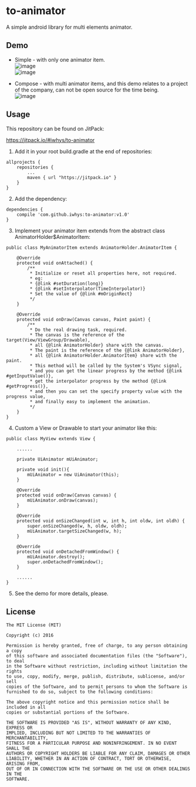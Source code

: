# to-animator
A simple android library for multi elements animator.

## Demo
* Simple - with only one animator item.<br>
![image](https://github.com/iwhys/to-animator/blob/master/screenshot/random.gif) <br>
![image](https://github.com/iwhys/to-animator/blob/master/screenshot/wave.gif)

* Compose - with multi animator items, and this demo relates to a project of the company, can not be open source for the time being.<br>
![image](https://github.com/iwhys/to-animator/blob/master/screenshot/starry.gif)
## Usage

This repository can be found on JitPack:

https://jitpack.io/#iwhys/to-animator

1) Add it in your root build.gradle at the end of repositories:
```
allprojects {
    repositories {
        ...
        maven { url "https://jitpack.io" }
    }
}
```

2) Add the dependency:
```
dependencies {
    compile 'com.github.iwhys:to-animator:v1.0'
}
```

3) Implement your animator item extends from the abstract class AnimatorHolder$AnimatorItem:
```
public class MyAnimatorItem extends AnimatorHolder.AnimatorItem {

    @Override
    protected void onAttached() {
        /**
         * Initialize or reset all properties here, not required.
         * eg:
         * {@link #setDuration(long)}
         * {@link #setInterpolator(TimeInterpolator)}
         * Set the value of {@link #mOriginRect}
         */
    }

    @Override
    protected void onDraw(Canvas canvas, Paint paint) {
        /**
         * Do the real drawing task, required.
         * The canvas is the reference of the target(View/ViewGroup/Drawable),
         * all {@link AnimatorHolder} share with the canvas.
         * The paint is the reference of the {@link AnimatorHolder},
         * all {@link AnimatorHolder.AnimatorItem} share with the paint.
         * This method will be called by the System's VSync signal,
         * and you can get the linear progress by the method {@link #getInputValue()},
         * get the interpolator progress by the method {@link #getProgress()},
         * and then you can set the specify property value with the progress value,
         * and finally easy to implement the animation.
         */
    }
}
```

4) Custom a View or Drawable to start your animator like this:
```
public class MyView extends View {

    ......

    private UiAnimator mUiAnimator;

    private void init(){
        mUiAnimator = new UiAnimator(this);
    }

    @Override
    protected void onDraw(Canvas canvas) {
        mUiAnimator.onDraw(canvas);
    }

    @Override
    protected void onSizeChanged(int w, int h, int oldw, int oldh) {
        super.onSizeChanged(w, h, oldw, oldh);
        mUiAnimator.targetSizeChanged(w, h);
    }

    @Override
    protected void onDetachedFromWindow() {
        mUiAnimator.destroy();
        super.onDetachedFromWindow();
    }
    
    ......
}
```

5) See the demo for more details, please.

## License
```
The MIT License (MIT)

Copyright (c) 2016 

Permission is hereby granted, free of charge, to any person obtaining a copy
of this software and associated documentation files (the "Software"), to deal
in the Software without restriction, including without limitation the rights
to use, copy, modify, merge, publish, distribute, sublicense, and/or sell
copies of the Software, and to permit persons to whom the Software is
furnished to do so, subject to the following conditions:

The above copyright notice and this permission notice shall be included in all
copies or substantial portions of the Software.

THE SOFTWARE IS PROVIDED "AS IS", WITHOUT WARRANTY OF ANY KIND, EXPRESS OR
IMPLIED, INCLUDING BUT NOT LIMITED TO THE WARRANTIES OF MERCHANTABILITY,
FITNESS FOR A PARTICULAR PURPOSE AND NONINFRINGEMENT. IN NO EVENT SHALL THE
AUTHORS OR COPYRIGHT HOLDERS BE LIABLE FOR ANY CLAIM, DAMAGES OR OTHER
LIABILITY, WHETHER IN AN ACTION OF CONTRACT, TORT OR OTHERWISE, ARISING FROM,
OUT OF OR IN CONNECTION WITH THE SOFTWARE OR THE USE OR OTHER DEALINGS IN THE
SOFTWARE.
```